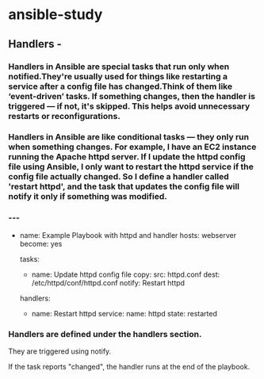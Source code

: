 # ansible-study
## Handlers - 
### Handlers in Ansible are special tasks that run only when notified.They're usually used for things like restarting a service after a config file has changed.Think of them like ‘event-driven’ tasks. If something changes, then the handler is triggered — if not, it's skipped. This helps avoid unnecessary restarts or reconfigurations.


### Handlers in Ansible are like conditional tasks — they only run when something changes. For example, I have an EC2 instance running the Apache httpd server. If I update the httpd config file using Ansible, I only want to restart the httpd service if the config file actually changed. So I define a handler called 'restart httpd', and the task that updates the config file will notify it only if something was modified.

### ---
- name: Example Playbook with httpd and handler
  hosts: webserver
  become: yes

  tasks:
    - name: Update httpd config file
      copy:
        src: httpd.conf
        dest: /etc/httpd/conf/httpd.conf
      notify: Restart httpd

  handlers:
    - name: Restart httpd
      service:
        name: httpd
        state: restarted



### Handlers are defined under the handlers section.

  They are triggered using notify.

  If the task reports "changed", the handler runs at the end of the playbook.
